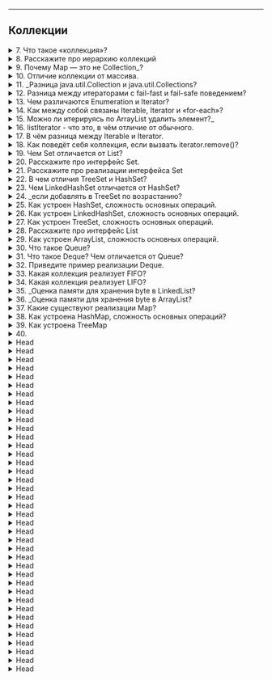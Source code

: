 
---
## Коллекции



<details>
        <summary>7. Что такое «коллекция»?</summary>

## Что такое «коллекция»?   

**Коллекция** —  это объект _(динамические структуры данных)_, который хранит набор элементов одного типа.   
✔ Позволяют хранить большое количество элементов.   
✔ Имеют гибкий размер (можно добавлять и удалять элементы).   
✔ Реализуют разные структуры данных (списки, множества, очереди).   

![Collections Framework: `Collection` и `Map`.](/ITM/ITM01_Core2/imgs/2025-03-11_11-34-22.png)

> Поддерживают **три** основные операции:
> * **Добавление** элементов в коллекцию.
> * **Удаление** элементов.
> * **Изменение** элементов.   








Коллекции обеспечивают эффективный доступ к данным, 
а также могут поддерживать различные принципы хранения 
и упорядочивания элементов.

---

🔹 **Какие есть типы коллекций?**
1. `Set` (**множество**)
> * Хранит **только уникальные элементы** (сравнение по `equals`).
> * Не гарантирует порядок (кроме `LinkedHashSet`, который сохраняет порядок добавления).
2. `List` (**список**)
> * Хранит элементы **в упорядоченном виде** (_индексация поддерживается_).
> * Разрешает **дубликаты**.
3. `Queue` (**очередь**)
> * Работает по принципу **FIFO** (_первым пришел – первым вышел_) или **по приоритету**.
> * Применяется для управления **потоками данных и обработки задач**.
4. `Map` (**отображение**)
> * Хранит пары **ключ → значение**.
> * Ключи уникальны, а значения могут повторяться.
> * Не относится к Collection, но является частью Java Collections Framework.
> * [Дополнительно](https://vk.com/@devhut-chto-budet-esli-ne-pereopredelit-metody-equals-i-hashcode): 
> `HashMap`_: время поиска объекта в лучшем случае может быть **О(1)**,_ 
> _в худшем (если все объекты имеют одинаковый хеш-код) **О(n)**_

```text
***** из методички *****
"Коллекция – это объект, который содержит набор объектов одного типа. Каждый из этих объектов в коллекции называется элементом. 
Коллекции - это хранилища или контейнеры, поддерживающие различные способы накопления и упорядочения объектов с целью обеспечения возможностей эффективного доступа к ним. 
Они представляют собой реализацию абстрактных структур данных, поддерживающих 
три основные операции:
добавление нового элемента в коллекцию;
удаление элемента из коллекции;
изменение элемента в коллекции.

Какие есть типы коллекций? Как они характеризуются?
- Set - неупорядоченное множество уникальных (по equals) объектов. Set откажется добавлять объект, если такой объект в нем уже есть.
- List - упорядоченный список объектов (в том числе одинаковых).
- Queue - очередь ждущих обработки объектов. По запросу выдает один самый приоритетный объект. Бывает очередь FIFO, бывает Priority.
- Map - множество объектов-пар вида ключ --> значение.
```
---
</details>



<details>
        <summary>8. Расскажите про иерархию коллекций</summary>

![Иерархия коллекций](/ITM/ITM01_Core2/imgs/2025-02-28_12-59-58.png)
![Иерархия коллекций](/ITM/ITM01_Core2/imgs/2025-03-11_11-48-07.png)

```text
***** из методички *****
```
---
</details>



<details>
        <summary>9. Почему Map — это не Collection_?</summary>

**Почему Map — это не Collection, в то время как List и Set являются Collection?**

`Map` хранит пары "**ключ-значение**", а `Collection` — набор **отдельных** элементов.

**Основные отличия**:
> * У `Map` нет `iterator()`, так как можно итерироваться по **ключам**, **значениям** или **парам**.
> * В `Collection` элементы добавляются через `add()`, а в `Map` — через `put(key, value)`.
> * `Map` предоставляет `keySet()`, `values()`, `entrySet()`, но сам **не является** `Collection`.

Однако `Map` — часть **Java Collections Framework**.

```text
***** из методички *****
 Коллекция (List и Set) представляет собой совокупность некоторых элементов 
(обычно экземпляров одного класса).
 Map -это совокупность пар "ключ"-"значение".
У map нет итерабл, не понятно по чему проводить итерацию"
```
---
</details>



<details>
        <summary>10. Отличие коллекции от массива. </summary>

1. **Размер**: массив фиксирован, коллекции динамически расширяются.
2. **Изменяемость**: массив нельзя сделать неизменяемым, `final` защищает только ссылку. 
Коллекции могут быть **read-only**.
3. **Функциональность**: коллекции предлагают больше методов для работы с данными.
4. **Типы данных**: массивы поддерживают **примитивы и объекты**, 
коллекции — только **ссылочные типы** (_из-за параметризации_).

```text
***** из методички *****
1. Массивы имеют фиксированный размер при создании, коллекции динамически расширяются. 
2. У массивов нет защиты от изменений. final действует на ссылку, а не на массив. 
3. Коллекции могут разрешать чтение, но запрещать изменение содержимого. 
4. Коллекции имеют полное разнообразие методов. 
5. Коллекции работают только с элементами ссылочного типа, 
потому что они автоматически параметризированы.
"
```
---
</details>



<details>
        <summary>11. _Разница java.util.Collection и java.util.Collections?</summary>

**В чем разница между java.util.Collection и java.util.Collections?**

* `Collection` — корневой интерфейс Java Collections Framework, 
определяющий базовые операции (`add()`, `remove()`, `contains()`, _итерацию и др._).
* `Collections` — утилитный класс со статическими методами для работы 
с коллекциями (_сортировка, синхронизация, создание неизменяемых коллекций и др._).

`Collection` — это **база для всех коллекций**, а   
`Collections` — **набор вспомогательных методов** для их обработки.

```text
***** из методички *****

Класс java.util.Collections содержит исключительно статические методы для работы с коллекциями. 
В них входят методы, реализующие полиморфные алгоритмы 
(такие алгоритмы, использование которых возможно с разными видами структур данных), 
"оболочки", возвращающие новую коллекцию с инкапсулированной 
указанной структурой данных и некоторые другие методы. 

java.util.Collection - это корневой интерфейс Java Collections Framework. 
Этот интерфейс в основном применяется там, где требуется высокий уровень абстракции, 
например, в классе java.util.Collections.
```
---
</details>



<details>
        <summary>12. Разница между итераторами с fail-fast и fail-safe поведением?</summary>

**Какая разница между итераторами с `fail-fast` и `fail-safe` поведением? (_С примерами_)**

* **Fail-safe**: Итератор работает с **копией коллекции**, поэтому изменения 
  в оригинальной коллекции во время итерации не приводят к исключениям. 
  Такой итератор **не вызывает** исключений при модификации коллекции.   
**Пример**: `CopyOnWriteArrayList`, итератор `keySet()` для `ConcurrentHashMap`.

* **Fail-fast**: Итератор сразу генерирует `ConcurrentModificationException`, если коллекция 
  изменяется во время итерации. Такой итератор быстрее, но не защищает от изменений коллекции.   
**Пример**: `Vector`, `Hashtable`.

```text
***** из методички *****

 Итератор fail-safe не вызывает исключений при изменении структуры коллекции, 
потому что работает с её клоном.
   Пример fail-safe - CopyOnWriteArrayList и итератор keySet коллекции ConcurrentHashMap.

 Итератор fail-fast генерирует исключение ConcurrentModificationException, 
если коллекция меняется во время итерации, но работает быстрее.
   Пример fail-fast - Vector и Hashtable."
```
---
</details>



<details>
        <summary>13. Чем различаются Enumeration и Iterator?</summary>

* `Iterator` был введен в **Java 2** и является более современным и удобным интерфейсом. 
  Он предоставляет больше возможностей для работы с коллекциями, 
  включая методы для удаления элементов (через remove()).

* `Enumeration` **устарел** и используется только в старых классах, таких как Vector и Stack. 
Он **не поддерживает добавление или удаление элементов**.

* **Методы**:  
В `Iterator` имена методов были изменены для повышения читаемости:   
> * `Enumeration.hasMoreElements()` → `Iterator.hasNext()`
> * `Enumeration.nextElement()` → `Iterator.next()`
* **Рекомендация**: Для обхода коллекций **рекомендуется** использовать `Iterator`, 
так как он более гибкий и современный.

```text
***** из методички *****
Iterator имеет больше методов работы с коллекциями 
  и был специально введен в java2, вместо Enumeration(interface). 
  Рекоммендуется юзать Iterator.

Оба интерфейса предназначены для обхода коллекции, но есть различия:
-с помощью Enumeration нельзя добавлять/удалять элементы;
-в Iterator исправлены имена методов для повышения читаемости кода (Enumeration.hasMoreElements() соответствует Iterator.hasNext(), Enumeration.nextElement() соответствует Iterator.next() и т.д);
-Enumeration присутствуют в устаревших классах, таких как Vector/Stack, тогда как Iterator есть во всех современных коллекциях.
```
---
</details>



<details>
        <summary>14. Как между собой связаны Iterable, Iterator и «for-each»?</summary>

**Связь `Iterable`, `Iterator` и `for-each`**
* `Iterable` — интерфейс, который должны реализовать классы, 
чтобы их можно было перебирать в `for-each`. 
Он **требует** реализации метода `iterator()`, возвращающего `Iterator`.
* `Iterator` выполняет фактический обход коллекции (`hasNext()`, `next()`, `remove()`).
* `for-each` (`for (T item : collection)`) **скрывает** работу итератора, делая код лаконичнее.

🔹 **Ограничение**: В `for-each` нельзя **удалять** элементы, так как итератор остается скрытым.   
🔹 **Расширяемость**: Любой класс, реализующий `Iterable`, **можно** использовать в `for-each`.

```text
***** из методички *****
- Классы, реализующие интерфейс Iterable, 
могут применяться в конструкции forEach, которая использует Iterator.

- При работе с forEach нельзя одновременно «идти по коллекции циклом» 
и удалять из неё элементы. Это всё из-за устройства итератора.

- В цикле forEach использование итератора скрыто полностью. (позволяет сделать код лаконичнее)

- Цикл forEach можно использовать для любых объектов, которые поддерживают итератор. 

Т.е. ты можешь написать свой класс, добавить ему метод iterator() 
и сможешь использовать его объекты в правой части конструкции forEach.
```
---
</details>



<details>
        <summary>15. Можно ли итерируясь по ArrayList удалить элемент?_</summary>

**Можно ли итерируясь по `ArrayList`** удалить **элемент? Какое вылетит исключение?**

🔹 **Да**, но только через `Iterator.remove()`.

Если удалять элемент напрямую (`list.remove(i)`) во время итерации в `for-each` или `for`, 
произойдет `ConcurrentModificationException`, так как `ArrayList` — `fail-fast` 
и **отслеживает** изменения структуры коллекции.

```text
***** из методички *****
```
---
</details>



<details>
        <summary>16. listIterator - что это, в чём отличие от обычного.</summary>

* `ListIterator` — это **расширенная** версия `Iterator`, предназначенная **только** для `List`.
* **Направление**:
> * `Iterator` двигается только **вперед** (`next()`).
> * `ListIterator` — в **обоих** направлениях (`next()`, `previous()`).
* **Позиционирование**: `ListIterator` указывает **между** элементами, а **не на конкретный** элемент.
* **Изменение списка**:
> * `Iterator` поддерживает **только** `remove()`.
> * `ListIterator` позволяет **добавлять** (`add()`), **удалять** (`remove()`) 
> и **заменять** (`set()`) элементы.

```text
***** из методички *****
"- ListIterator расширяет интерфейс Iterator
- ListIterator может быть использован только для перебора элементов коллекции List;
- Iterator позволяет перебирать элементы только в одном направлении, при помощи метода next(). 
Тогда как ListIterator позволяет перебирать список в обоих направлениях, 
при помощи методов next() и previous();
- ListIterator не указывает на конкретный элемент: его текущая позиция 
располагается между элементами, которые возвращают методы previous() и next().
- При помощи ListIterator можно модифицировать список, добавляя/удаляя элементы 
с помощью методов add() и remove(). Iterator не поддерживает данного функционала. 
```
---
</details>



<details>
        <summary>17. В чём разница между Iterable и Iterator. </summary>

`Iterable`

> * Определяет **повторяемость** объекта, но **не хранит состояние итерации**.
> * Содержит **только один метод** `iterator()`, который возвращает **новый** `Iterator`.
> * Позволяет создать **несколько** независимых итераторов.
> * Используется в `for-each`.

`Iterator`

> * Управляет процессом **итерации**, храня текущее состояние.
> * Позволяет **проверить наличие следующего** элемента (`hasNext()`) и получить его (`next()`).
> * Может **удалять** элементы (`remove()`).

**Главное отличие**: `Iterable` — это **контейнер**, который может порождать `Iterator`, а 
`Iterator` отвечает за сам процесс итерации.

```text
***** из методички *****
Iterable - Он не имеет никакого состояния итерации, такого как ""текущий элемент"". 
Проходит все. Вместо этого, он имеет один метод, который производит Iterator. forEach ()

Iterator - это интерфейс с состоянием итерации. Это позволяет проверить, 
если он имеет больше элементов с помощью hasNext() 
и перейти к следующему элементу с помощью next().

Iterable должен быть в состоянии произвести любое количество действующих Iterators.
Интерфейс Iterable содержит только один абстрактный метод.
```
---
</details>



<details>
        <summary>18. Как поведёт себя коллекция, если вызвать iterator.remove()?</summary>

🔹 **Если** перед `iterator.remove()` был вызван `iterator.next()`, элемент **будет удалён**.   
🔹 В противном случае выбросится `IllegalStateException`.

Удаление через `remove()` безопасно, тогда как удаление элемента коллекции 
иными способами во время итерации может привести к `ConcurrentModificationException`.

```text
***** из методички *****
Если вызову iterator.remove() предшествовал вызов iterator.next(),
 то iterator.remove() удалит элемент коллекции, на который указывает итератор, 
 в противном случае будет выброшено IllegalStateException().
 
Попытка удаления элемента при итерации с помощью цикла приведет к исключению.
"
```
---
</details>



<details>
        <summary>19. Чем Set отличается от List?</summary>

1. `List` допускает **дубликаты**, `Set` хранит только **уникальные** элементы.
2. `List` сохраняет **порядок** добавления, `Set` **не гарантирует** порядок 
(_кроме LinkedHashSet и TreeSet_).
3. `Set` быстрее при поиске (_`HashSet` имеет `O(1)`_), тогда как `List` 
требует обхода (`O(n)` _в худшем случае_).
4. `TreeSet` и `SortedSet` обеспечивают **сортировку** элементов, в отличие от обычных `Set`.

```text
***** из методички *****
1) List позволяет дублировать элементы. Set содержит только уникальные элементы.
2) List - упорядоченная последовательность элементов (LinkedList, ArrayList, Vector), тогда как 
3) Set — это отдельный список неупорядоченных элементов (HashSet, LinkedHashSet, TreeSet).
Хотя Set предоставляет другую альтернативу SortedSet, которая может хранить элементы Set 
в определенном порядке сортировки, определенные методами Comparable и Comparator для объектов, 
хранящихся в Set.
ГЕТ
"
```
---
</details>



<details>
        <summary>20. Расскажите про интерфейс Set.</summary>

`Set` расширяет `Collection`, но не добавляет новых методов, а лишь изменяет их поведение.

**Основные характеристики:**

* Хранит только уникальные элементы (_определяется через `equals()` и `hashCode()`_).
* Не гарантирует порядок элементов (_кроме `LinkedHashSet` и `TreeSet`_).
* `add()` возвращает `true`, если элемент **добавлен**, и `false`, если он **уже был** в `Set`.
* Допускается не более одной `null`-ссылки (_в `HashSet` и `LinkedHashSet`, но не в `TreeSet`_).

```text
***** из методички *****
Интерфейс Set расширяет интерфейс Collection. 

Set не добавляет новых методов, только вносит изменения унаследованные.

Set - неупорядоченный набор неповторяющихся элементов
В частности, метод add() добавляет элемент в коллекцию 
и возвращает true, если не было такого элемента.

Разрешено наличие только одной ссылки типа null."
```
---
</details>



<details>
        <summary>21. Расскажите про реализации интерфейса Set</summary>

**Основные реализации `Set`:**

* `HashSet` – использует **хэш-таблицу**, не гарантирует порядок элементов, 
но обеспечивает быструю вставку, удаление и поиск (`O(1)` _в среднем_).


* `TreeSet` – реализует `SortedSet`, хранит элементы в **отсортированном** порядке 
(_по `Comparable` или `Comparator`_), основан на **красно-черном дереве** (`O(log n)` _на операции_).


* `LinkedHashSet` – сохраняет **порядок вставки** элементов, благодаря связанному списку 
внутри хэш-таблицы. По скорости немного **уступает** `HashSet`.

```text
***** из методички *****
В HashSet порядок добавления элементов будет непредсказуемым - 
используется хэширование для ускорения выборки.

В TreeSet объекты хранятся отсортированными по возрастанию 
из-за применения к/ч дерева.

LinkedHashSet хранит элементы в порядке добавления.
```
---
</details>




<details>
        <summary>22. В чем отличия TreeSet и HashSet?</summary>

**Различия между TreeSet и HashSet:**

* **Производительность**: `HashSet` **быстрее** (_`O(1)` в среднем), `TreeSet` медленнее (`O(log n)`_).
* **Порядок хранения**: `HashSet` **не сохраняет** порядок элементов, 
`TreeSet` хранит их в **отсортированном** порядке.
* **Структура**: `HashSet` основан на **хэш-таблице**, `TreeSet` – на **красно-черном дереве**.
* **Дополнительные возможности**: `TreeSet` реализует `NavigableSet`, 
поддерживает операции работы с диапазонами (_`headSet()`, `tailSet()` и т. д._).

```text
***** из методички *****
HashSet быстрее, чем TreeSet .
В HashSet элементы в случайном порядке, в TreeSet в отсортированном.
HashSet обеспечивает постоянную производительность - О(1) - 
для большинства операций, таких как add () , remove () и contains () , 
по сравнению с временем log(n), предлагаемым TreeSet.
```
---
</details>



<details>
        <summary>23. Чем LinkedHashSet отличается от HashSet?</summary>

**Различия между LinkedHashSet и HashSet:**

* **Порядок хранения**: `LinkedHashSet` сохраняет **порядок** вставки, `HashSet` — **нет**.
* **Структура**: `LinkedHashSet` основан на `LinkedHashMap`, а `HashSet` — на `HashMap`.
* **Производительность**: `LinkedHashSet` немного **медленнее** из-за дополнительной структуры связного списка.
* **Использование памяти**: `LinkedHashSet` требует **больше памяти** из-за хранения связей между элементами.

```text
***** из методички *****
Основное различие в том, что LinkedHashSet сохраняет порядок вставки элементов, 
 а HashSet - нет. 
В основе LinkedHashSet лежит LinkedHashMap вместо HashMap. 
Благодаря этому порядок элементов при обходе коллекции 
является идентичным порядку добавления элементов
```
---
</details>



<details>
        <summary>24. _если добавлять в TreeSet по возрастанию?</summary>

**Что будет, если добавлять элементы в TreeSet по возрастанию?**

При добавлении элементов в `TreeSet` по **возрастанию** структура не **изменится**,   
так как `TreeSet` всегда поддерживает сортировку с помощью **красно-черного дерева**.   
Элементы будут автоматически **упорядочены**, независимо от порядка вставки.

Даже если добавлять элементы в **отсортированном** порядке, 
`TreeSet` все равно будет выполнять **балансировку**, 
но в этом случае перераспределение узлов будет **минимальным**, 
что **положительно влияет на производительность**.

```text
***** из методички *****
TreeSet все равно в каком порядке вы добавляете в него элементы, 
так как в основе TreeSet лежит красно-черное дерево, 
которое умеет само себя балансировать и хранить элементы по возрастанию. 
```
---
</details>



<details>
        <summary>25. Как устроен HashSet, сложность основных операций.</summary>

`HashSet` основан на `HashMap`, где добавляемые элементы выступают в роли **ключей**, 
а в качестве **значений** используется фиктивный объект (`private static final Object PRESENT`).

**Сложность основных операций:**
* **Добавление** (_add_) – `O(1)` в среднем, `O(n)` в **худшем** случае (`при коллизиях`).
* **Удаление** (_remove_) – `O(1)` в среднем.
* **Поиск** (_contains_) – `O(1)` в среднем.

`HashSet` **не гарантирует порядок** элементов и использует хеширование для быстрого доступа к данным.

![HashSet - Временя сложность основных операций](/ITM/ITM01_Core2/imgs/2025-02-28_20-37-57.png)

```text
***** из методички *****
Все классы, реализующие интерфейс Set, внутренне поддерживаются реализациями Map. 
HashSet хранит элементы с помощью HashMap. 
Значение, которые мы передаем в HashSet, является ключом к объекту HashMap, 
а в качестве значения используется Object.
```
---
</details>



<details>
        <summary>26. Как устроен LinkedHashSet, сложность основных операций.</summary>

`LinkedHashSet` основан на `LinkedHashMap`, который, помимо хеш-таблицы, 
использует **двусвязный список** для сохранения порядка вставки элементов.

**Сложность основных операций:**
* **Добавление** (_add_) – `O(1)` в среднем.
* **Удаление** (_remove_) – `O(1)` в среднем.
* **Поиск** (_contains_) – `O(1)` в среднем.

**Преимущество** `LinkedHashSet` перед `HashSet` – **сохранение порядка** добавления элементов при итерации.

![LinkedHashSet - Временя сложность основных операций](/ITM/ITM01_Core2/imgs/2025-02-28_20-43-53.png)

```text
***** из методички *****
В его основе лежит LinkedHashMap. 
Благодаря этому порядок элементов при обходе коллекции 
является идентичным порядку добавления элементов
```
---
</details>



<details>
        <summary>27. Как устроен TreeSet, сложность основных операций.</summary>

`TreeSet` основан на `NavigableMap` и внутри использует `TreeMap`, 
реализованный через **красно-черное дерево**.

**Сложность основных операций:**
* **Добавление** (_add_) – `O(log n)`
* **Удаление** (_remove_) – `O(log n)`
* **Поиск** (_contains_) – `O(log n)`

🔹 **Гарантирует порядок элементов** согласно **натуральному** порядку (`Comparable`) 
или заданному компаратору (`Comparator`).   
🔹 Поддерживает дополнительные методы:   
* `first()`, `last()` – первый/последний элемент.
* `headSet(E)`, `tailSet(E)` – подмножества элементов.
* `subSet(E, E)` – диапазон значений.

![TreeSet - Временя сложность основных операций](/ITM/ITM01_Core2/imgs/2025-02-28_20-48-36.png)

```text
***** из методички *****
Время для базовых операций - Логарифмическое время.

Гарантирует порядок элементов - в основе лежит красно-черное дерево, 
которое умеет само себя балансировать.

Не предоставляет каких-либо параметров для настройки производительности

Предоставляет дополнительные методы 
для упорядоченного списка: first(), last(), headSet(), tailSet()"
```
---
</details>



<details>
        <summary>28. Расскажите про интерфейс List</summary>

`List` — это **упорядоченная коллекция**, которая хранит элементы 
**в порядке их добавления** и допускает дубликаты.

🔹 **Основные особенности**:   
* Позволяет обращаться к элементам **по индексу** (`get(int index)`).
* Поддерживает вставку и удаление элементов **в середине списка** 
(`add(int index, E element)`, `remove(int index)`).
* Содержит методы **поиска** элементов (`indexOf(E e)`, `lastIndexOf(E e)`).
* Может итерироваться **в обе стороны** с помощью `ListIterator`.

🔹 **Основные реализации**:
* `ArrayList` – быстрая индексация (O(1)), но медленные вставка/удаление (O(n)).
* `LinkedList` – быстрое добавление/удаление (`O(1)`), 
но **медленный доступ по индексу** `(O(n))`.
* `Vector` – как `ArrayList`, но синхронизированный (_устаревший_).

```text
***** из методички *****
Контейнер List хранит элементы в порядке добавления. 
Интерфейс List дополняет Collection несколькими методами, 
обеспечивающими вставку и удаление элементов в середине списка.
```
---
</details>



<details>
        <summary>29. Как устроен ArrayList, сложность основных операций.</summary>

🔹 **Устройство** `ArrayList`   
`ArrayList` основан на **динамическом массиве**, который **автоматически расширяется** при нехватке места.

🔹 **Механизм работы**:   
* При добавлении нового элемента **без выхода за границы массива** — операция `O(1)`.
* Если массив переполняется, **создается новый массив** увеличенного размера 
(_обычно в **1.5 раза** больше_), и все элементы **копируются** в него — 
это **дорогостоящая операция** (`O(n)`).
* **Удаление** и **вставка в середину списка** требует сдвига элементов → `O(n)`.
* **Поиск по индексу** (`get(int index)`) выполняется за `O(1)`, 
так как массив предоставляет **прямой доступ** к элементам.

🔹 **Особенности**:   
* **Нет автоматического сжатия** массива при удалении элементов. Можно вручную вызвать `trimToSize()`.
* **Не потокобезопасен** (_если нужна потокобезопасность, лучше использовать `CopyOnWriteArrayList`_).

![ArrayList - Временя сложность основных операций](/ITM/ITM01_Core2/imgs/2025-02-28_20-59-02.png)

```text
***** из методички *****
ArrayList реализован внутри в виде обычного массива. 
Поэтому при вставке элемента в середину, приходится 
сначала сдвигать на один все элементы после него, 
а уже затем в освободившееся место вставлять новый элемент.

Механизм автоматического «расширения» массива существует, 
а вот автоматического «сжатия» нет, 
можно только явно выполнить «сжатие» командой trimToSize()"
```
---
</details>



<details>
        <summary>30. Что такое Queue?</summary>

🔹 `Queue` — интерфейс **очереди**   
`Queue` — это коллекция для обработки элементов в определенном порядке.

🔹 **Основные характеристики**:   
* Обычно работает по принципу `FIFO` (_первый пришел — первый ушел_).
* Некоторые реализации поддерживают другие стратегии 
(_например, `PriorityQueue` сортирует элементы **по приоритету**_).
* В отличие от `List`, `Queue` предназначен **для обработки** 
элементов, а не просто для хранения.

🔹 **Основные методы**:
* `offer()` — добавляет элемент (аналог add(), но не выбрасывает исключение при неудаче).
* `poll()` — удаляет и возвращает первый элемент (возвращает null, если очередь пуста).
* `peek()` — возвращает первый элемент, но не удаляет его.

🔹 **Основные реализации**:
* `LinkedList` (_реализует `Queue`, поддерживает `FIFO`_).
* `PriorityQueue` (_очередь с приоритетами, порядок определяется `Comparator` или `Comparable`_).
* `ArrayDeque` (_двусторонняя очередь, может работать как стек или обычная очередь_).

🔹 **Отличие от Deque**:
* `Queue` работает только с одного конца (`FIFO`).
* `Deque` позволяет добавлять и удалять элементы **с обоих концов** 
(_работает и как **очередь**, и как **стек**_).

```text
***** из методички *****
Queue - коллекция, предназначенная для хранения 
элементов в порядке, нужном для их обработки. 
Очереди обычно, но не обязательно, упорядочивают элементы в FIFO (first-in-first-out) порядке.
```
---
</details>



<details>
        <summary>31. Что такое Deque? Чем отличается от Queue?</summary>

`Deque` (_Double-Ended Queue_) — это интерфейс, представляющий **двустороннюю очередь**, 
которая расширяет интерфейс `Queue`. В отличие от обычной очереди, `Deque` 
позволяет добавлять и удалять элементы **как с начала, так и с конца** коллекции.

🔹 **Особенности** `Deque`:

* Двусторонняя очередь: можно работать как с передней (головой), так и с задней (хвостом) частью очереди.


* Методы для работы с обоими концами:
> * `addFirst(E e)` — добавляет элемент **в начало**.
> * `addLast(E e)` — добавляет элемент **в конец**.
> * `removeFirst()` — удаляет элемент **с начала**.
> * `removeLast()` — удаляет элемент **с конца**.
> * `getFirst()` — возвращает **первый** элемент (_не удаляя_).
> * `getLast()` — возвращает **последний** элемент (_не удаляя_).

🔹 **Отличия от** `Queue`:   
* В отличие от `Queue`, который обычно работает по принципу **FIFO** (_первый пришел — первый ушел_), 
`Deque` может работать как **FIFO** (_для реализации очереди_) или как **LIFO** (_для реализации стека_).   
* `Queue` ограничен операциями **на одном конце** (_обычно на конце с хвоста_), 
  тогда как `Deque` позволяет манипулировать элементами **с обеих сторон** коллекции.

🔹 **Пример использования** `Deque`:   
* Можно использовать как очередь (FIFO) или как стек (LIFO). Например, для реализации двусторонней очереди для обработки элементов с разными приоритетами.

🔹 **Рекомендации**:
* Вместо устаревшего `Stack` рекомендуется использовать `Deque`, так как его методы 
более гибкие и удобные для работы как с концами коллекции.

🔹 **Реализации**:   
* `ArrayDeque` — реализация, основанная **на массиве**, наиболее эффективна для использования в качестве **двусторонней очереди**.    
* `LinkedList` — также реализует интерфейс `Deque` и предоставляет поддержку двусторонней очереди 
с использованием **двусвязного списка**.

```text
***** из методички *****
Deque - двухстороняя очередь, расширяет queue. Он отличается от Queue тем, что можно добавлять и удалять элементы как в хвосте так и в голове. Количество методов удваивается. Пример:
 addFirst(E e);
 addLast(E e);
Помимо этого реализации интерфейса Deque могут строится по принципу FIFO, либо LIFO.
Реализации и Deque, и Queue обычно не переопределяют методы equals() и hashCode(), а используются методы класса Object, основанные на сравнении ссылок.
Рекомендуется использовать вместо устравшего Stack.
```
---
</details>



<details>
        <summary>32. Приведите пример реализации Deque.</summary>

**Примеры реализации `Deque` в Java**    
`Deque` (_двусторонняя очередь_) может быть реализована через `LinkedList`, 
`ArrayDeque` и `Stack` (_но `Stack` устарел, лучше использовать `Deque`_).

1. `LinkedList` как `Deque`   
```java
 Deque<Integer> deque = new LinkedList<>();
 deque.addFirst(1);
 deque.addLast(2);
 System.out.println(deque.removeFirst()); // 1
```
   
2. `ArrayDeque` – **эффективный вариант**   
```java
 Deque<Integer> deque = new ArrayDeque<>();
 deque.offerFirst(10);
 deque.offerLast(20);
 System.out.println(deque.pollLast()); // 20
```
3. **`Stack` через `Deque` (_современный подход вместо_ `Stack`)**   
```java
 Deque<Integer> stack = new ArrayDeque<>();
 stack.push(5);
 stack.push(10);
 System.out.println(stack.pop()); // 10
```

Лучший выбор – `ArrayDeque`, так как он быстрее `LinkedList` 
и более предпочтителен для работы со стеком и очередью.

```text
***** из методички *****
Linked list, Stack, ArrayDeque
```
---
</details>



<details>
        <summary>33. Какая коллекция реализует  FIFO?</summary>

Какая коллекция реализует FIFO?
Для реализации FIFO (First-In, First-Out) используется Queue.

Основные реализации Queue:

1. `LinkedList` – двусвязный список, поддерживает `Queue`.
```java
Queue<Integer> queue = new LinkedList<>();
queue.offer(1);
queue.offer(2);
System.out.println(queue.poll()); // 1 (FIFO)
ArrayDeque – эффективная очередь без блокировок.
```

2. `ArrayDeque` – эффективная очередь без блокировок.
```java
Queue<Integer> queue = new ArrayDeque<>();
queue.offer(10);
queue.offer(20);
System.out.println(queue.poll()); // 10 (FIFO)
PriorityQueue – не гарантирует строгий FIFO, упорядочивает элементы по приоритету.
```

3. `PriorityQueue` – не гарантирует строгий **FIFO**, упорядочивает элементы по приоритету.
```java
Queue<Integer> queue = new PriorityQueue<>();
queue.offer(3);
queue.offer(1);
queue.offer(2);
System.out.println(queue.poll()); // 1 (по приоритету, не FIFO)
```

**Лучшая реализация для FIFO?**   
✅ `ArrayDeque` – самый **быстрый** и без лишней памяти на ссылки (_в отличие от `LinkedList`_).

```text
***** из методички *****
Queue
```
---
</details>



<details>
        <summary>34. Какая коллекция реализует  LIFO?</summary>

**Какая коллекция реализует LIFO?**    
Для реализации **LIFO** (_**Last-In, First-Out**_) используется `Stack`, 
но в современном коде предпочтительнее `Deque`.

**Основные реализации LIFO:**
1. `ArrayDeque` (_**рекомендуется** вместо `Stack`_)
```java
 Deque<Integer> stack = new ArrayDeque<>();
 stack.push(1);
 stack.push(2);
 System.out.println(stack.pop()); // 2 (LIFO)
```
**Почему** `ArrayDeque`?   
✅ Быстрее `Stack` (_нет синхронизации_).   
✅ Использует **массив**, без лишней памяти на ссылки (_как в `LinkedList`_).   

2. `Stack` (_устарел, но все еще используется_)   
```java
 Stack<Integer> stack = new Stack<>();
 stack.push(10);
 stack.push(20);
 System.out.println(stack.pop()); // 20 (LIFO)
```
❌ `Stack` – это **устаревший** наследник `Vector`, синхронизирован, но **менее** эффективен.   

3. `Vector` (_не используется для **LIFO**, но `Stack` его наследует_)   
   `Vector` – это **устаревший** динамический массив с синхронизацией, но сам не является **LIFO**.   

**Вывод**:   
✅ Лучший выбор – `ArrayDeque` (быстро, без синхронизации).   
❌ `Stack` – устарел, но еще встречается.

```text
***** из методички *****
Vector, ArrayDeque
```
---
</details>



<details>
        <summary>35. _Оценка памяти для хранения byte в LinkedList?</summary>

**Оцените количество памяти на хранение одного примитива типа `byte` в `LinkedList`?**

**Оценка памяти для хранения `byte` в `LinkedList`**   

🔹 В `LinkedList` каждый элемент (`Node`) хранит:   
* **Данные** (`byte`) → 1 байт, но упаковывается (_padding_).
* **Ссылки на соседние узлы** (_`prev` и `next`_) → по **4 байта** (_x32_) или **8 байт** (_x64_).
* **Объект** `Node` → служебная информация JVM (_~8 байт_).

🔹 **Подсчет для x32 JVM:**
* `byte` (_упаковка_) → **8 байт**.
* **Две ссылки** (`prev`, `next`) → 2 × 4 = **8 байт**.
* **Объект** `Node` (_служебные данные_) → **8 байт**.
* **Выравнивание** до 8 байт → суммируем 8 + 8 + 8 = **24 байта**, выравниваем до **32 байт**.

🔹 **Подсчет для x64 JVM:**
* **Ссылки** `prev`, `next` → 2 × 8 = **16 байт**.
* **Объект** `Node` → **8 байт**.
* **Padding** для `byte` → **8 байт**.
* **Общий размер** (_выравнивание_) → **48 байт**.

🔹 **Вывод:**
* **x32 JVM** → 32 байта на один `byte` в `LinkedList`.
* **x64 JVM** → 48 байт на один `byte` в `LinkedList`.

💡 **Итог**: `LinkedList` неэффективен для хранения примитивов, 
лучше использовать `ArrayList` или `byte[]`.

```text
***** из методички *****
Каждый элемент LinkedList хранит ссылку на предыдущий элемент, 
следующий элемент и ссылку на данные. 
Для x32 систем каждая ссылка занимает 32 бита (4 байта). 
Сам объект типа Node занимает приблизительно 8 байт. 
Размер каждого объекта в Java кратен 8, соответственно получаем 24 байта. 

Примитив типа byte занимает 1 байт памяти, но в списке примитивы упаковываются, 
соответственно получаем еще 8 байт. 
Таким образом, в x32 JVM около 32 байтов выделяется для хранения 
одного значения типа byte в LinkedList.

Для 64-битной JVM каждая ссылка занимает 64 бита (8 байт). 
Вычисления аналогичны. (32 ответ)

Посчитать на других переменных!
```
---
</details>



<details>
        <summary>36. _Оценка памяти для хранения byte в ArrayList?</summary>

**Оцените количество памяти на хранение одного примитива типа byte в ArrayList?**

🔹 **Оценка памяти для хранения `byte` в `ArrayList`**

**Структура** `ArrayList`   
* Основан на массиве (_`byte[]` при использовании `ArrayList<Byte>`_).
* Примитивы (`byte`) хранятся **без упаковки**, поэтому занимают **1 байт** на элемент.

🔹 **Подсчет памяти:**
1. byte занимает 1 байт.
2. Массив требует выравнивания (JVM выделяет память кратно 8).
3. Дополнительные расходы на ArrayList (служебные поля):
> * size (количество элементов) → 4 байта.
> * capacity (реальный размер массива) → зависит от загрузки.

🔹 **Пример оценки:**
* `new ArrayList<Byte>(1000)` → массив на 1000 элементов.
* 1000 * 1 байт = **1000 байт** (_чистые данные_).
* Небольшие накладные расходы на **служебные** данные (`size`, `capacity`).

🔹 **Вывод:**
* На 1 элемент типа `byte` в `ArrayList` тратится ровно **1 байт** (_без учета накладных расходов_).
* Намного **эффективнее**, чем `LinkedList` (_**32** или **48** байт на `byte`_).
* **Еще эффективнее** использовать `byte[]` (_меньше накладных расходов, нет обертки `Byte`_).

```text
***** из методички *****
ArrayList основан на массиве. 
Каждый элемент массива хранит примитивный тип данных - byte, размер которого 1 байт.
```
---
</details>



<details>
        <summary>37. Какие существуют реализации Map?</summary>

![Основные реализации Map в Java](/ITM/ITM01_Core2/imgs/2025-03-01_00-08-57.png)

**Когда какую `Map` использовать?**
* **Быстрый доступ** по ключу, порядок не важен → `HashMap`.
* **Нужен порядок вставки** → `LinkedHashMap`.
* **Нужна сортировка по ключу** → `TreeMap`.
* **Потокобезопасность** (**без** `ConcurrentHashMap`) → `Hashtable` (но лучше `ConcurrentHashMap`).

```text
***** из методички *****
TreeMap, HashMap, HashTable, LinkedHashMap
```
---
</details>



<details>
        <summary>38. Как устроена HashMap, сложность основных операций?</summary>

**Как устроена `HashMap`, сложность основных операций? (_Расскажите про принцип корзин_)**

`HashMap` в _Java_ представляет собой структуру данных, основанную на массиве корзин (`buckets`), 
каждая из которых содержит связанный **список** или **дерево** (_в зависимости от количества элементов_).

🔹 **Принцип работы**:
* **Корзины (_buckets_)** – **массив**, хранящий **ссылки** на `узлы` (_Node_).   
* **Узлы (_Node_)** – элементы связанного списка (_или **дерева** при превышении порога `TREEIFY_THRESHOLD` = `8`_).
* Хэширование:
> * Ключ проходит через `hashFunction()`, которая использует `hashCode()` ключа и вычисляет индекс корзины:
> ```java
>   index = (n - 1) & hash
> ```
> * Если в корзине **нет** элементов, создается **новый** узел.
> * Если уже **есть** элементы, проверяется **совпадение ключей**:
> > * **Совпадает** `hashCode` и e`quals()` → **перезапись**.
> > * **Не совпадает** `equals()` → **добавление** нового узла (_в список или в дерево, если **элементов** > 8_).

🔹 **Коллизии**
* Если **несколько** ключей попадают в **одну** корзину, они формируют **связанный список**.
* При превышении **8 элементов в одной корзине** список преобразуется 
в **красно-черное дерево** (_для ускорения поиска_).   
> * Причем преобразование в **красно-черное дерево** происходит только для **одной** конкретной корзины.
> * Если-же количество элементов в дереве уменьшается до **6 и менее**, 
    оно обратно преобразуется в связанный список (для экономии памяти).
> * Это позволяет `HashMap` балансировать между эффективностью (`O(1)`) и **памятью**, 
> используя деревья только там, где действительно много коллизий.
> 
> Таким образом, **в разных корзинах** могут находиться как **списки**, так и **деревья** _одновременно_.

🔹 **Сложность операций**:
* **Добавление**, **удаление**, **поиск** – `O(1)` (_при **равномерном** распределении по корзинам_).
* При коллизиях (_связанный список_) – `O(n)` в **худшем** случае.
* При использовании дерева – `O(log n)`.

🔹 **Ресайзинг (_увеличение корзин_)**:
* `HashMap` имеет `loadFactor` (_по умолчанию **0.75**_).
* При достижении `capacity` * `loadFactor` количество корзин удваивается.
* Данные **перераспределяются** по новым корзинам (_rehashing_).

**Пример**:
`capacity = 16`, `loadFactor = 0.75` → при **12 элементах** произойдет увеличение размера до **32 корзин**.   

Таким образом, `HashMap` – это высокопроизводительная структура данных, 
которая обеспечивает быстрые операции за счет хэширования и динамического изменения структуры хранения. 🚀

![HashMap - Временя сложность основных операций](/ITM/ITM01_Core2/imgs/2025-03-01_16-02-20.png)

```text
***** из методички *****
```
---
</details>



<details>
        <summary>39. Как устроена TreeMap</summary>

**Как устроена TreeMap, сложность основных операций?**

TreeMap – устройство и сложность операций

🔹 **Основные особенности**:
* `TreeMap<K, V>` – это **упорядоченная** коллекция, реализующая `NavigableMap` и `SortedMap`.
* В отличие от `HashMap`, ключи **автоматически сортируются** по **натуральному** порядку 
(`Comparable`) или с использованием `Comparator`.
* Внутри использует самобалансирующееся **красно-черное дерево** (`Red-Black Tree`).

🔹 **Принцип работы**:
* Каждый узел хранит **ключ**, **значение**, **ссылки на дочерние узлы** и **цвет** (_красный или черный_).
* При **добавлении** нового элемента выполняется балансировка дерева, чтобы глубина оставалась `O(log n)`.
* Вставка, удаление и поиск поддерживают **логарифмическую сложность**.

🔹 **Сложность операций**:
* Добавление (**put**), удаление (**remove**), поиск (**get**) – `O(log n)`, 
так как данные хранятся в **сбалансированном дереве**.
* **Итерация** – `O(n)` (_обход в порядке сортировки_).

🔹 **Когда использовать TreeMap**?
* Если требуется **упорядоченное** хранение данных.
* Когда важно иметь быстрый доступ к **первому**/**последнему** элементу (`firstEntry()`, `lastEntry()`).
* Для эффективного **поиска ближайших** значений (`floorEntry()`, `ceilingEntry()`).

**Вывод**:
`TreeMap` – это коллекция, основанная на **красно-черном дереве**, 
которая **автоматически сортирует ключи**, но уступает `HashMap` по **скорости** операций. 🚀

![TreeMap - Временя сложность основных операций](/ITM/ITM01_Core2/imgs/2025-03-01_17-48-15.png)

```text
***** из методички *****
Класс TreeMap<K, V> представляет отображение в виде дерева. 
Он наследуется от класса AbstractMap и реализует интерфейс NavigableMap, 
а следовательно, также и интерфейс SortedMap. 
Поэтому в отличие от коллекции HashMap в TreeMap все объекты 
автоматически сортируются по возрастанию их ключей.
```
---
</details>



<details>
        <summary>40. </summary>

**Как работает HashMap при попытке сохранить в него два элемента по ключам с одинаковым hashCode(),
но для которых equals() == false?**

```text
***** из методички *****
По значению hashCode() вычисляется индекс ячейки массива, 
в список которой этот элемент будет добавлен. 
Перед добавлением осуществляется проверка 
на наличие элементов в этой ячейке. 
Если элементы с таким hashCode() уже присутствует, 
но их equals() методы не равны, 
то элемент будет добавлен в конец списка.
```
---
</details>



<details>
        <summary>Head</summary>

```text
***** из методички *****
```
---
</details>



<details>
        <summary>Head</summary>

```text
***** из методички *****
```
---
</details>



<details>
        <summary>Head</summary>

```text
***** из методички *****
```
---
</details>



<details>
        <summary>Head</summary>

```text
***** из методички *****
```
---
</details>



<details>
        <summary>Head</summary>

```text
***** из методички *****
```
---
</details>



<details>
        <summary>Head</summary>

```text
***** из методички *****
```
---
</details>



<details>
        <summary>Head</summary>

```text
***** из методички *****
```
---
</details>



<details>
        <summary>Head</summary>

```text
***** из методички *****
```
---
</details>



<details>
        <summary>Head</summary>

```text
***** из методички *****
```
---
</details>



<details>
        <summary>Head</summary>

```text
***** из методички *****
```
---
</details>



<details>
        <summary>Head</summary>

```text
***** из методички *****
```
---
</details>



<details>
        <summary>Head</summary>

```text
***** из методички *****
```
---
</details>



<details>
        <summary>Head</summary>

```text
***** из методички *****
```
---
</details>



<details>
        <summary>Head</summary>

```text
***** из методички *****
```
---
</details>



<details>
        <summary>Head</summary>

```text
***** из методички *****
```
---
</details>



<details>
        <summary>Head</summary>

```text
***** из методички *****
```
---
</details>



<details>
        <summary>Head</summary>

```text
***** из методички *****
```
---
</details>



<details>
        <summary>Head</summary>

```text
***** из методички *****
```
---
</details>



<details>
        <summary>Head</summary>

```text
***** из методички *****
```
---
</details>



<details>
        <summary>Head</summary>

```text
***** из методички *****
```
---
</details>



<details>
        <summary>Head</summary>

```text
***** из методички *****
```
---
</details>



<details>
        <summary>Head</summary>

```text
***** из методички *****
```
---
</details>



<details>
        <summary>Head</summary>

```text
***** из методички *****
```
---
</details>



<details>
        <summary>Head</summary>

```text
***** из методички *****
```
---
</details>



<details>
        <summary>Head</summary>

```text
***** из методички *****
```
---
</details>



<details>
        <summary>Head</summary>

```text
***** из методички *****
```
---
</details>



<details>
        <summary>Head</summary>

```text
***** из методички *****
```
---
</details>



<details>
        <summary>Head</summary>

```text
***** из методички *****
```
---
</details>



<details>
        <summary>Head</summary>

```text
***** из методички *****
```
---
</details>



<details>
        <summary>Head</summary>

```text
***** из методички *****
```
---
</details>



<details>
        <summary>Head</summary>

```text
***** из методички *****
```
---
</details>



<details>
        <summary>Head</summary>

```text
***** из методички *****
```
---
</details>



<details>
        <summary>Head</summary>

```text
***** из методички *****
```
---
</details>



<details>
        <summary>Head</summary>

```text
***** из методички *****
```
---
</details>



<details>
        <summary>Head</summary>

```text
***** из методички *****
```
---
</details>



<details>
        <summary>Head</summary>

```text
***** из методички *****
```
---
</details>



<details>
        <summary>Head</summary>

```text
***** из методички *****
```
---
</details>



<details>
        <summary>Head</summary>

```text
***** из методички *****
```
---
</details>



<details>
        <summary>Head</summary>

```text
***** из методички *****
```
---
</details>


